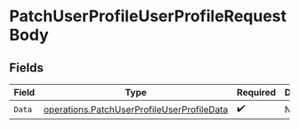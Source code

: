 # PatchUserProfileUserProfileRequestBody


## Fields

| Field                                                                                                    | Type                                                                                                     | Required                                                                                                 | Description                                                                                              |
| -------------------------------------------------------------------------------------------------------- | -------------------------------------------------------------------------------------------------------- | -------------------------------------------------------------------------------------------------------- | -------------------------------------------------------------------------------------------------------- |
| `Data`                                                                                                   | [operations.PatchUserProfileUserProfileData](../../models/operations/patchuserprofileuserprofiledata.md) | :heavy_check_mark:                                                                                       | N/A                                                                                                      |